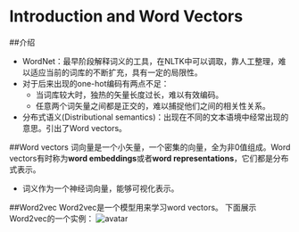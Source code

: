# Introduction and Word Vectors
##介绍
- WordNet：最早阶段解释词义的工具，在NLTK中可以调取，靠人工整理，难以适应当前的词库的不断扩充，具有一定的局限性。
- 对于后来出现的one-hot编码有两点不足：
  - 当词库较大时，独热的矢量长度过长，难以有效编码。
  - 任意两个词矢量之间都是正交的，难以捕捉他们之间的相关性关系。
- 分布式语义(Distributional semantics)：出现在不同的文本语境中经常出现的意思。引出了Word vectors。

##Word vectors
词向量是一个小矢量，一个密集的向量，全为非0值组成。Word vectors有时称为**word embeddings**或者**word representations**，它们都是分布式表示。
- 词义作为一个神经词向量，能够可视化表示。

##Word2vec
Word2vec是一个模型用来学习word vectors。
下面展示Word2vec的一个实例：
![avatar](https://github.com/coderGray1296/NLP/blob/master/cs224n/pictures/1.1.png)